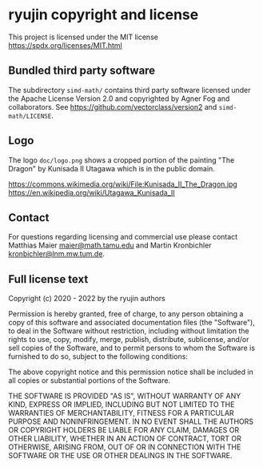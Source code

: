 ryujin copyright and license
============================

This project is licensed under the MIT license
https://spdx.org/licenses/MIT.html


Bundled third party software
----------------------------

The subdirectory `simd-math/` contains third party software licensed under
the Apache License Version 2.0 and copyrighted by Agner Fog and
collaborators. See https://github.com/vectorclass/version2 and
`simd-math/LICENSE`.


Logo
----

The logo `doc/logo.png` shows a cropped portion of the painting "The
Dragon" by Kunisada II Utagawa which is in the public domain.

https://commons.wikimedia.org/wiki/File:Kunisada_II_The_Dragon.jpg
https://en.wikipedia.org/wiki/Utagawa_Kunisada_II


Contact
-------

For questions regarding licensing and commercial use please contact
Matthias Maier <maier@math.tamu.edu> and Martin Kronbichler
<kronbichler@lnm.mw.tum.de>.


Full license text
-----------------

Copyright (c) 2020 - 2022 by the ryujin authors

Permission is hereby granted, free of charge, to any person obtaining
a copy of this software and associated documentation files (the
"Software"), to deal in the Software without restriction, including
without limitation the rights to use, copy, modify, merge, publish,
distribute, sublicense, and/or sell copies of the Software, and to
permit persons to whom the Software is furnished to do so, subject to
the following conditions:

The above copyright notice and this permission notice shall be
included in all copies or substantial portions of the Software.

THE SOFTWARE IS PROVIDED "AS IS", WITHOUT WARRANTY OF ANY KIND,
EXPRESS OR IMPLIED, INCLUDING BUT NOT LIMITED TO THE WARRANTIES OF
MERCHANTABILITY, FITNESS FOR A PARTICULAR PURPOSE AND NONINFRINGEMENT.
IN NO EVENT SHALL THE AUTHORS OR COPYRIGHT HOLDERS BE LIABLE FOR ANY
CLAIM, DAMAGES OR OTHER LIABILITY, WHETHER IN AN ACTION OF CONTRACT,
TORT OR OTHERWISE, ARISING FROM, OUT OF OR IN CONNECTION WITH THE
SOFTWARE OR THE USE OR OTHER DEALINGS IN THE SOFTWARE.
